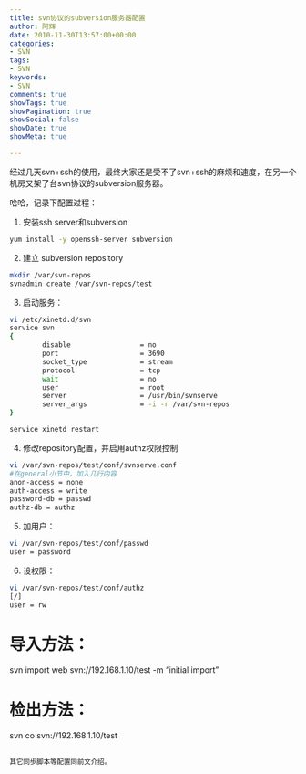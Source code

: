 ```yaml
---
title: svn协议的subversion服务器配置
author: 阿辉
date: 2010-11-30T13:57:00+00:00
categories:
- SVN
tags:
- SVN
keywords:
- SVN
comments: true
showTags: true
showPagination: true
showSocial: false
showDate: true
showMeta: true

---
```

经过几天svn+ssh的使用，最终大家还是受不了svn+ssh的麻烦和速度，在另一个机房又架了台svn协议的subversion服务器。

哈哈，记录下配置过程：

1) 安装ssh server和subversion
```bash
yum install -y openssh-server subversion
```

2) 建立 subversion repository
```bash
mkdir /var/svn-repos
svnadmin create /var/svn-repos/test
```

3) 启动服务：
```bash
vi /etc/xinetd.d/svn
service svn
{
        disable                 = no
        port                    = 3690
        socket_type             = stream
        protocol                = tcp
        wait                    = no
        user                    = root
        server                  = /usr/bin/svnserve
        server_args             = -i -r /var/svn-repos
}

service xinetd restart
```

4) 修改repository配置，并启用authz权限控制
```bash
vi /var/svn-repos/test/conf/svnserve.conf
#在general小节中，加入几行内容
anon-access = none
auth-access = write
password-db = passwd
authz-db = authz
```

5) 加用户：
```bash
vi /var/svn-repos/test/conf/passwd
user = password
```

6) 设权限：
```bash
vi /var/svn-repos/test/conf/authz
[/]
user = rw
```

# 导入方法：
svn import web svn://192.168.1.10/test -m “initial import”

# 检出方法：
svn co svn://192.168.1.10/test
```

其它同步脚本等配置同前文介绍。